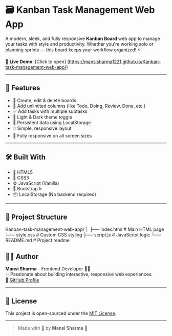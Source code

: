 # 🗃️ Kanban Task Management Web App

A modern, sleek, and fully responsive **Kanban Board** web app to manage your tasks with style and productivity. Whether you're working solo or planning sprints — this board keeps your workflow organized! ⚡

🔗 **Live Demo**: [Click to open] (https://mansisharma1221.github.io/Kanban-task-management-web-app/)

---

## 🌟 Features

- 🧠 Create, edit & delete boards  
- 📌 Add unlimited columns (like Todo, Doing, Review, Done, etc.)  
- ✅ Add tasks with multiple subtasks  
- 🎨 Light & Dark theme toggle  
- 💾 Persistent data using LocalStorage  
- 🖱️ Simple, responsive layout  
- 📱 Fully responsive on all screen sizes  

---

## 🛠️ Built With

- 🧱 HTML5  
- 🎨 CSS3  
- ⚙️ JavaScript (Vanilla)  
- 🧩 Bootstrap 5  
- 📦 LocalStorage (No backend required)

---

## 📂 Project Structure
Kanban-task-management-web-app/
│
├── index.html # Main HTML page
├── style.css # Custom CSS styling
├── script.js # JavaScript logic
└── README.md # Project readme

## 🙋‍♀️ Author

**Mansi Sharma** – Frontend Developer 👩‍💻  
✨ Passionate about building interactive, responsive web experiences.  
🔗 [GitHub Profile](https://github.com/mansisharma1221)

---

## 📃 License

This project is open-sourced under the [MIT License](LICENSE).

---

> Made with 💖 by **Mansi Sharma** 🚀



